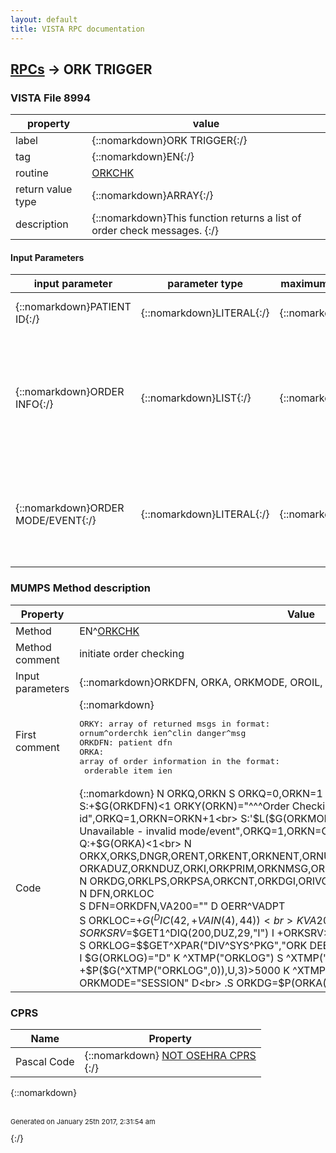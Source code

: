 ```yaml
---
layout: default
title: VISTA RPC documentation
---
```




## [RPCs](TableOfContent.md) &#8594; ORK TRIGGER 



### VISTA File 8994 


 property | value 
--- | --- 
 label | {::nomarkdown}ORK TRIGGER{:/}
 tag | {::nomarkdown}EN{:/}
 routine | [ORKCHK](http://code.osehra.org/dox/Routine_ORKCHK_source.html)
 return value type | {::nomarkdown}ARRAY{:/}
 description | {::nomarkdown}This function returns a list of order check messages.  {:/}

#### Input Parameters

| input parameter | parameter type | maximum data length | required | description | 
| --- | --- | --- | --- | --- | 
| {::nomarkdown}PATIENT ID{:/} | {::nomarkdown}LITERAL{:/} | {::nomarkdown}16{:/} | {::nomarkdown}true{:/} | {::nomarkdown}The record number from the Patient File [#2].{:/} | 
| {::nomarkdown}ORDER INFO{:/} | {::nomarkdown}LIST{:/} | {::nomarkdown}255{:/} | {::nomarkdown}true{:/} | {::nomarkdown}Array of order information in the format: orderable item #filler appnat't id^nat'l text^nat'l coding system^local id^local text^local codingsystemorder effective date/timeorder number.{:/} | 
| {::nomarkdown}ORDER MODE/EVENT{:/} | {::nomarkdown}LITERAL{:/} | {::nomarkdown}16{:/} | {::nomarkdown}true{:/} | {::nomarkdown}Indicates the mode or event which trigger the need for order checking.Set of codes including: DISPLAY, SELECT, ACCEPT, SESSION, NOTIF, ALL.{:/} | 


### MUMPS Method description

 Property | Value 
 --- | --- 
 Method | EN^[ORKCHK](http://code.osehra.org/dox/Routine_ORKCHK_source.html)
 Method comment | initiate order checking
 Input parameters | {::nomarkdown}ORKDFN, ORKA, ORKMODE, OROIL, ORDODSG{:/}
 First comment | {::nomarkdown}<pre>ORKY: array of returned msgs in format: ornum^orderchk ien^clin danger^msg<br/>ORKDFN: patient dfn<br/>ORKA: array of order information in the format:<br/> orderable item ien|<br/> display group-filler app|<br/> nat'l id^nat'l text^nat'l code sys^local id^local text^local code sys|<br/> effective d/t|<br/> order number|<br/> filler data (LR: specimen ien, PS: meds prev ordered during this session in format med1^med2^...)<br/>ORKMODE: mode/event trigger (DISPLAY,SELECT,ACCEPT,SESSION,ALL,NOTIF)<br/> PS: meds previously ordered during this session med1^med2^...<br/>OROIL: array containing the order info passed in (oly for ACCEPT mode)<br/>ORDODSG: flag that denotes if dosage checks should be performed<br/>         1 for perform dosage checks<br/>         0 for do not perform dosage checks</pre>{:/}
 Code | {::nomarkdown}  N ORKQ,ORKN S ORKQ=0,ORKN=1<br> S:+$G(ORKDFN)<1 ORKY(ORKN)="^^^Order Checking Unavailable - invalid patient id",ORKQ=1,ORKN=ORKN+1<br> S:'$L($G(ORKMODE)) ORKY(ORKN)="^^^Order Checking Unavailable - invalid mode/event",ORKQ=1,ORKN=ORKN+1<br> Q:$G(ORKQ)=1<br> Q:+$G(ORKA)<1<br> N ORKX,ORKS,DNGR,ORENT,ORKENT,ORKNENT,ORNUM,ORKOFF,ORKTMODE<br> N ORKADUZ,ORKNDUZ,ORKI,ORKPRIM,ORKNMSG,ORKMSG,ORKLOG,ORKLD,ORKLI,ORKOI<br> N ORKDG,ORKLPS,ORKPSA,ORKCNT,ORKDGI,ORIVORDR<br> M ^TMP("ORKA",$J)=ORKA<br> N DFN,ORKLOC<br> S DFN=ORKDFN,VA200="" D OERR^VADPT<br> S ORKLOC=+$G(^DIC(42,+VAIN(4),44))<br> K VA200,VAIN<br> N ORKSRV<br> S ORKSRV=$$GET1^DIQ(200,DUZ,29,"I") I +ORKSRV>0 S ORKSRV=$P(ORKSRV,U)<br> S ORKLOG=$$GET^XPAR("DIV^SYS^PKG","ORK DEBUG ENABLE/DISABLE",1,"I")<br> I $G(ORKLOG)="D" K ^XTMP("ORKLOG") S ^XTMP("ORKLOG",0)=""<br> I +$P($G(^XTMP("ORKLOG",0)),U,3)>5000 K ^XTMP("ORKLOG")<br> I ORKMODE="SESSION" D<br> .S ORKDG=$P(ORKA(1),"|",2)<br> .I $E($G(ORKDG),1,2)="PS" D<br> ..S ORKDGI=0,ORKDGI=$O(^ORD(100.98,"B","PHARMACY",ORKDGI))<br> ..K ^TMP("ORR",$J)<br> ..D EN^ORQ1(DFN_";DPT(",ORKDGI,11,"","","",0,0)<br> ..;store unsigned med orders in ^TMP("ORR",$J for processing in ORKPS<br> S (ORKX,ORIVORDR)="" F  S ORKX=$O(ORKA(ORKX)) Q:ORKX=""  D<br> .S ORKOI=$P(ORKA(ORKX),"|")<br> .;<br> .;log debug msgs if parameter is enabled:<br> .I $G(ORKLOG)="E" D<br> ..S ORKLD=$$NOW^XLFDT<br> ..S ORKLI=0<br> ..I +$P($G(^XTMP("ORKLOG",0)),U,3)<1 S $P(^XTMP("ORKLOG",0),U,3)=0<br> ..S ORKCNT=$P(^XTMP("ORKLOG",0),U,3)+1<br> ..S ^XTMP("ORKLOG",0)=$$FMADD^XLFDT(ORKLD,3,"","","")_U_ORKLD_U_ORKCNT<br> ..S ^XTMP("ORKLOG",ORKLD,ORKDFN,+$G(ORKOI),ORKMODE,DUZ,ORKLI)=ORKA(ORKX)<br> .;<br> .S ORKDG=$P(ORKA(ORKX),"|",2),ORKTMODE=""<br> .S ORKENT="USR^LOC.`"_+$G(ORKLOC)_"^SRV.`"_+$G(ORKSRV)_"^DIV^SYS^PKG"<br> .Q:'$L($G(ORKDG))<br> .;<br> .;if pharmacy order and multiple pharmacy orders in session add data node:<br> .I $E(ORKDG,1,2)="PS",($L($G(ORKPSA))) D<br> ..S $P(ORKA(ORKX),"|",6)=ORKPSA<br> .;<br> .S ORNUM=$P(ORKA(ORKX),"|",5)<br> .; get correct DUZ for notification processing if in NOTIF mode:<br> .I ORKMODE="NOTIF" D<br> ..S:+$G(ORNUM)>0 ORKNDUZ=$$ORDERER^ORQOR2(ORNUM) ;ordering provider<br> ..S:+$G(ORNUM)<1 ORKNDUZ=$P($$PRIM^ORQPTQ4(ORKDFN),U) ;prim provider<br> ..I +$G(ORKNDUZ)>0 D<br> ...S ORKSRV=$$GET1^DIQ(200,ORKNDUZ,29,"I") I +ORKSRV>0 S ORKSRV=$P(ORKSRV,U)<br> ...S ORKNENT="USR.`"_+ORKNDUZ_"^LOC.`"_+$G(ORKLOC)_"^SRV.`"_+$G(ORKSRV)_"^DIV^SYS^PKG"<br> ..S:+$G(ORKNDUZ)<1 ORKNENT="LOC.`"_+$G(ORKLOC)_"^DIV^SYS^PKG"<br> .S ORENT=$S(ORKMODE="NOTIF":ORKNENT,1:ORKENT)<br> .;<br> .;If the order is a delayed release order (NOTIF) process all nodes.<br> .;If it is a renewal, edit or delayed signature order (ALL) process all<br> .;modes except SESSION which gets processed just before signature:<br> .I ORKMODE="NOTIF"!(ORKMODE="ALL") S ORKTMODE=ORKMODE D<br> ..D EN^ORKCHK3(.ORKS,ORKDFN,ORKA(ORKX),ORENT,ORKTMODE)  ;DISPLAY<br> ..D EN^ORKCHK4(.ORKS,ORKDFN,ORKA(ORKX),ORENT,ORKTMODE,.OROIL,.ORIVORDR,.ORDODSG)  ;SELECT<br> ..D EN^ORKCHK5(.ORKS,ORKDFN,ORKA(ORKX),ORENT,ORKTMODE,.OROIL,.ORDODSG)  ;ACCEPT<br> ..I ORKMODE="NOTIF" D EN^ORKCHK6(.ORKS,ORKDFN,ORKA(ORKX),ORENT,ORKTMODE)  ;SESSION<br> ..S ORKMODE=ORKTMODE<br> .;<br> .;Process regular orders/modes:<br> .I '$L($G(ORKTMODE)) D<br> ..I ORKMODE="DISPLAY" D EN^ORKCHK3(.ORKS,ORKDFN,ORKA(ORKX),ORENT,ORKTMODE)<br> ..I ORKMODE="SELECT" D EN^ORKCHK4(.ORKS,ORKDFN,ORKA(ORKX),ORENT,ORKTMODE,.OROIL,.ORIVORDR,.ORDODSG)<br> ..I ORKMODE="ACCEPT" D EN^ORKCHK5(.ORKS,ORKDFN,ORKA(ORKX),ORENT,ORKTMODE,.OROIL,.ORDODSG)<br> ..I ORKMODE="SESSION" D EN^ORKCHK6(.ORKS,ORKDFN,ORKA(ORKX),ORENT,ORKTMODE)<br> S ORKX="",ORKI=1<br> F  S ORKX=$O(ORKS("ORK",ORKX)) Q:ORKX=""  D<br> .S ORKY(ORKI)=ORKS("ORK",ORKX)<br> .;S ORKY(ORKI)=$E(ORKS("ORK",ORKX),1,500)<br> .;<br> .;log debug msgs if parameter is enabled:<br> .I $G(ORKLOG)="E" D<br> ..S ORKLI=$G(ORKLI)+1<br> ..S ^XTMP("ORKLOG",$$NOW^XLFDT,ORKDFN,+$G(ORKOI),ORKMODE,DUZ,ORKLI)=ORKY(ORKI)<br> ..S $P(^XTMP("ORKLOG",0),U,3)=$P($G(^XTMP("ORKLOG",0)),U,3)+1<br> .;<br> .;send moderate and high danger order checks for delayed orders as notifications:<br> .I ORKMODE="NOTIF" S DNGR=$P(ORKY(ORKI),U,3) I $G(DNGR)<3 D<br> ..S ORKADUZ="",ORNUM=$P(ORKY(ORKI),U)<br> ..S:+$G(ORKNDUZ)>0 ORKADUZ(ORKNDUZ)=""<br> ..S ORKNMSG="Order check: "_$P(ORKY(ORKI),U,4)<br> ..D EN^ORB3(54,ORKDFN,$G(ORNUM),.ORKADUZ,ORKNMSG,"")<br> .S ORKI=ORKI+1<br> K ^TMP("ORKA",$J),^TMP("ORR",$J)<br> I $G(ORKLOG)="E" D<br> .S ORKLI=$G(ORKLI)+1<br> .S ^XTMP("ORKLOG",$$NOW^XLFDT,ORKDFN,+$G(ORKOI),ORKMODE,DUZ,ORKLI)="LEAVING ORDER CHECKING"<br> .S $P(^XTMP("ORKLOG",0),U,3)=$P($G(^XTMP("ORKLOG",0)),U,3)+1<br> D CHKRMT{:/}


### CPRS

 Name | Property 
 --- | --- 
 Pascal Code | {::nomarkdown} <a href="">NOT OSEHRA CPRS</a><br/>{:/}

{::nomarkdown} <br/><br/><p style="font-size: 11px">Generated on January 25th 2017, 2:31:54 am</p>{:/}